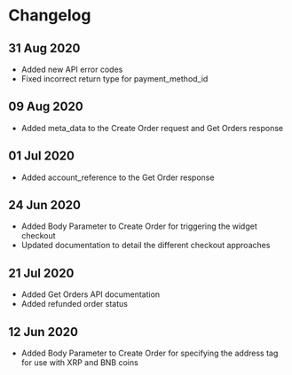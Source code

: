 # Changelog

## 31 Aug 2020

* Added new API error codes
* Fixed incorrect return type for payment_method_id

## 09 Aug 2020

* Added meta_data to the Create Order request and Get Orders response

## 01 Jul 2020

* Added account_reference to the Get Order response

## 24 Jun 2020

* Added Body Parameter to Create Order for triggering the widget checkout
* Updated documentation to detail the different checkout approaches

## 21 Jul 2020

* Added Get Orders API documentation
* Added refunded order status

## 12 Jun 2020

* Added Body Parameter to Create Order for specifying the address tag for use with XRP and BNB coins